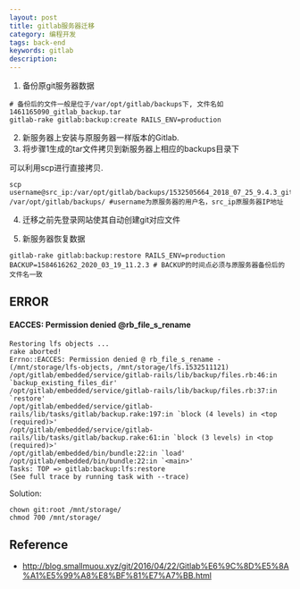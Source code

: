 ```yaml
---
layout: post
title: gitlab服务器迁移
category: 编程开发
tags: back-end
keywords: gitlab
description: 
---
```


1. 备份原git服务器数据

```
# 备份后的文件一般是位于/var/opt/gitlab/backups下, 文件名如1461165090_gitlab_backup.tar
gitlab-rake gitlab:backup:create RAILS_ENV=production
```

2. 新服务器上安装与原服务器一样版本的Gitlab.
3. 将步骤1生成的tar文件拷贝到新服务器上相应的backups目录下

可以利用scp进行直接拷贝.

```
scp username@src_ip:/var/opt/gitlab/backups/1532505664_2018_07_25_9.4.3_gitlab_backup.tar /var/opt/gitlab/backups/ #username为原服务器的用户名，src_ip原服务器IP地址
```

4. 迁移之前先登录网站使其自动创建git对应文件

5. 新服务器恢复数据

```
gitlab-rake gitlab:backup:restore RAILS_ENV=production   BACKUP=1584616262_2020_03_19_11.2.3 # BACKUP的时间点必须与原服务器备份后的文件名一致
```

## ERROR

#### EACCES: Permission denied @rb_file_s_rename

```
Restoring lfs objects ... 
rake aborted!
Errno::EACCES: Permission denied @ rb_file_s_rename - (/mnt/storage/lfs-objects, /mnt/storage/lfs.1532511121)
/opt/gitlab/embedded/service/gitlab-rails/lib/backup/files.rb:46:in `backup_existing_files_dir'
/opt/gitlab/embedded/service/gitlab-rails/lib/backup/files.rb:37:in `restore'
/opt/gitlab/embedded/service/gitlab-rails/lib/tasks/gitlab/backup.rake:197:in `block (4 levels) in <top (required)>'
/opt/gitlab/embedded/service/gitlab-rails/lib/tasks/gitlab/backup.rake:61:in `block (3 levels) in <top (required)>'
/opt/gitlab/embedded/bin/bundle:22:in `load'
/opt/gitlab/embedded/bin/bundle:22:in `<main>'
Tasks: TOP => gitlab:backup:lfs:restore
(See full trace by running task with --trace)
```

Solution:

```
chown git:root /mnt/storage/
chmod 700 /mnt/storage/
```

## Reference

* <http://blog.smallmuou.xyz/git/2016/04/22/Gitlab%E6%9C%8D%E5%8A%A1%E5%99%A8%E8%BF%81%E7%A7%BB.html>